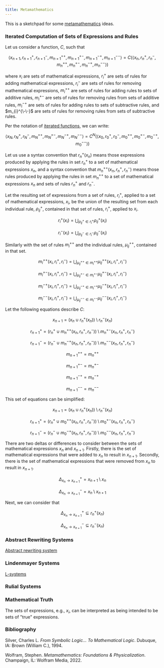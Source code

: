 ```yaml
---
title: Metamathematics
---
```


This is a sketchpad for some [metamathematics](https://en.wikipedia.org/wiki/Metamathematics) ideas.

### Iterated Computation of Sets of Expressions and Rules

Let us consider a function, $C$, such that

$$ \left< x_{n+1}, r_{n+1}^{+}, r_{n+1}^{-}, m_{n+1}^{++}, m_{n+1}^{+-}, m_{n+1}^{-+}, m_{n+1}^{--} \right> = C\left( \left< x_{n}, r_{n}^{+}, r_{n}^{-}, m_{n}^{++}, m_{n}^{+-}, m_{n}^{-+}, m_{n}^{--} \right> \right) $$

where $x_{i}$ are sets of mathematical expressions, $r_{i}^{+}$ are sets of rules for adding mathematical expressions, $r_{i}^{-}$ are sets of rules for removing mathematical expressions, $m_{i}^{++}$ are sets of rules for adding rules to sets of additive rules, $m_{i}^{+-}$ are sets of rules for removing rules from sets of additive rules, $m_{i}^{-+}$ are sets of rules for adding rules to sets of subtractive rules, and $m_{i}^{\-\-}$ are sets of rules for removing rules from sets of subtractive rules.

Per the notation of [iterated functions](https://en.wikipedia.org/wiki/Iterated_function), we can write:

$$ \left< x_{N}, r_{N}^{+}, r_{N}^{-}, m_{N}^{++}, m_{N}^{+-}, m_{N}^{-+}, m_{N}^{--} \right> = C^{N}\left( \left< x_{0}, r_{0}^{+}, r_{0}^{-}, m_{0}^{++}, m_{0}^{+-}, m_{0}^{-+}, m_{0}^{--} \right> \right) $$

Let us use a syntax convention that $r_{n}^{+}( x_{n})$ means those expressions produced by applying the rules in set $r_{n}^{+}$ to a set of mathematical expressions $x_{n}$, and a syntax convention that $m_{n}^{++}(x_{n}, r_{n}^{+}, r_{n}^{-})$ means those rules produced by applying the rules in set $m_{n}^{++}$ to a set of mathematical expressions $x_{n}$ and sets of rules $r_{n}^{+}$ and $r_{n}^{-}$.

Let the resulting set of expressions from a set of rules, $r_{i}^{+}$, applied to a set of mathematical expressions, $x_{i}$, be the union of the resulting set from each individual rule, $\rho_{ij}^{+}$, contained in that set of rules, $r_{i}^{+}$, applied to $x_{i}$.

$$ r_{i}^{+}(x_{i}) = \bigcup_{\rho_{ij}^{+} \in r_{i}^{+}} \rho_{ij}^{+}(x_{i}) $$

$$ r_{i}^{-}(x_{i}) = \bigcup_{\rho_{ij}^{-} \in r_{i}^{-}} \rho_{ij}^{-}(x_{i}) $$

Similarly with the set of rules $m_{i}^{++}$ and the individual rules, $\mu_{ij}^{++}$, contained in that set.

$$ m_{i}^{++}(x_{i}, r_{i}^{+}, r_{i}^{-}) = \bigcup_{\mu_{ij}^{++} \in m_{i}^{++}} \mu_{ij}^{++}(x_{i}, r_{i}^{+}, r_{i}^{-}) $$

$$ m_{i}^{+-}(x_{i}, r_{i}^{+}, r_{i}^{-}) = \bigcup_{\mu_{ij}^{+-} \in m_{i}^{+-}} \mu_{ij}^{+-}(x_{i}, r_{i}^{+}, r_{i}^{-}) $$

$$ m_{i}^{-+}(x_{i}, r_{i}^{+}, r_{i}^{-}) = \bigcup_{\mu_{ij}^{-+} \in m_{i}^{-+}} \mu_{ij}^{-+}(x_{i}, r_{i}^{+}, r_{i}^{-}) $$

$$ m_{i}^{--}(x_{i}, r_{i}^{+}, r_{i}^{-}) = \bigcup_{\mu_{ij}^{--} \in m_{i}^{--}} \mu_{ij}^{--}(x_{i}, r_{i}^{+}, r_{i}^{-}) $$

Let the following equations describe $C$:

$$ x_{n+1} = \left( x_{n} \cup r_{n}^{+}(x_{n}) \right) \setminus r_{n}^{-}(x_{n}) $$

$$ r_{n+1}^{+} = \left( r_{n}^{+} \cup m_{n}^{++}(x_{n}, r_{n}^{+}, r_{n}^{-}) \right) \setminus m_{n}^{+-}(x_{n}, r_{n}^{+}, r_{n}^{-}) $$

$$ r_{n+1}^{-} = \left( r_{n}^{-} \cup m_{n}^{-+}(x_{n}, r_{n}^{+}, r_{n}^{-}) \right) \setminus m_{n}^{--}(x_{n}, r_{n}^{+}, r_{n}^{-}) $$

$$ m_{n+1}^{++} = m_{n}^{++} $$

$$ m_{n+1}^{+-} = m_{n}^{+-} $$

$$ m_{n+1}^{-+} = m_{n}^{-+} $$

$$ m_{n+1}^{--} = m_{n}^{--} $$

This set of equations can be simplified:

$$ x_{n+1} = \left( x_{n} \cup r_{n}^{+}(x_{n}) \right) \setminus r_{n}^{-}(x_{n}) $$

$$ r_{n+1}^{+} = \left( r_{n}^{+} \cup m_{0}^{++}(x_{n}, r_{n}^{+}, r_{n}^{-}) \right) \setminus m_{0}^{+-}(x_{n}, r_{n}^{+}, r_{n}^{-}) $$

$$ r_{n+1}^{-} = \left( r_{n}^{-} \cup m_{0}^{-+}(x_{n}, r_{n}^{+}, r_{n}^{-}) \right) \setminus m_{0}^{--}(x_{n}, r_{n}^{+}, r_{n}^{-}) $$

There are two deltas or differences to consider between the sets of mathematical expressions $x_{n}$ and $x_{n+1}$. Firstly, there is the set of mathematical expressions that were added to $x_{n}$ to result in $x_{n+1}$. Secondly, there is the set of mathematical expressions that were removed from $x_{n}$ to result in $x_{n+1}$.

$$ \Delta_{x_{n} \rightarrow x_{n+1}}^{+} = x_{n+1} \setminus x_{n} $$

$$ \Delta_{x_{n} \rightarrow x_{n+1}}^{-} = x_{n} \setminus x_{n+1} $$

Next, we can consider that

$$ \Delta_{x_{n} \rightarrow x_{n+1}}^{+} \subseteq r_{n}^{+}(x_{n}) $$

$$ \Delta_{x_{n} \rightarrow x_{n+1}}^{-} \subseteq r_{n}^{-}(x_{n}) $$

### Abstract Rewriting Systems
[Abstract rewriting system](https://en.wikipedia.org/wiki/Abstract_rewriting_system)

### Lindenmayer Systems
[L-systems](https://en.wikipedia.org/wiki/L-system)

### Rulial Systems

### Mathematical Truth

The sets of expressions, e.g., $x_{i}$, can be interpreted as being intended to be sets of "true" expressions.

### Bibliography

Silver, Charles L. _From Symbolic Logic... To Mathematical Logic_. Dubuque, IA: Brown (William C.), 1994.

Wolfram, Stephen. _Metamathematics: Foundations & Physicalization_. Champaign, IL: Wolfram Media, 2022.
